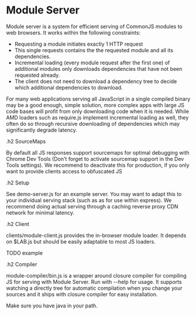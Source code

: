 Module Server
==============

Module server is a system for efficient serving of CommonJS modules to web browsers. It works within the following constraints:

- Requesting a module initiates exactly 1 HTTP request
- This single requests contains the the requested module and all its dependencies.
- Incremental loading (every module request after the first one) of additional modules only downloads dependencies that have not been requested already.
- The client does not need to download a dependency tree to decide which additional dependencies to download.

For many web applications serving all JavaScript in a single compiled binary may be a good enough, simple solution, more complex apps with large JS code bases will profit from only downloading code when it is needed. While AMD loaders such as require.js implement incremental loading as well, they often do so through recursive downloading of dependencies which may significantly degrade latency.

.h2 SourceMaps

By default all JS responses support sourcemaps for optimal debugging with Chrome Dev Tools (Don't forget to activate sourcemap support in the Dev Tools settings). We recommend to deactivate this for production, if you only want to provide clients access to obfuscated JS

.h2 Setup

See demo-server.js for an example server. You may want to adapt this to your individual serving stack (such as as for use within express). We recommend doing actual serving through a caching reverse proxy CDN network for minimal latency.

.h2 Client

clients/module-client.js provides the in-browser module loader. It depends on $LAB.js but should be easily adaptable to most JS loaders.

TODO example

.h2 Compiler

module-compiler/bin.js is a wrapper around closure compiler for compiling JS for serving with Module Server. Run with --help for usage. It supports watching a directly tree for automatic compilation when you change your sources and it ships with closure compiler for easy installation.

Make sure you have java in your path.